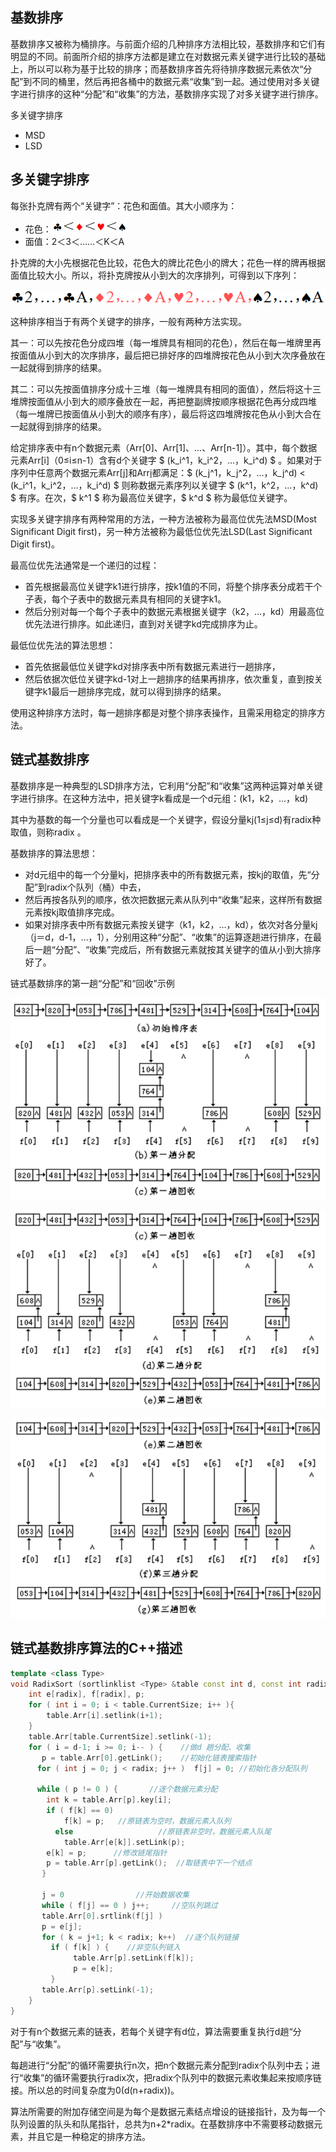 ## 基数排序

基数排序又被称为桶排序。与前面介绍的几种排序方法相比较，基数排序和它们有明显的不同。前面所介绍的排序方法都是建立在对数据元素关键字进行比较的基础上，所以可以称为基于比较的排序；而基数排序首先将待排序数据元素依次“分配”到不同的桶里，然后再把各桶中的数据元素“收集”到一起。通过使用对多关键字进行排序的这种“分配”和“收集”的方法，基数排序实现了对多关键字进行排序。

多关键字排序

- MSD
- LSD

## 多关键字排序

每张扑克牌有两个“关键字”：花色和面值。其大小顺序为：

- 花色：![](images/基数排序.png)
- 面值：2＜3＜……＜K＜A

扑克牌的大小先根据花色比较，花色大的牌比花色小的牌大；花色一样的牌再根据面值比较大小。所以，将扑克牌按从小到大的次序排列，可得到以下序列：

![](images/基数排序2.png)

这种排序相当于有两个关键字的排序，一般有两种方法实现。

其一：可以先按花色分成四堆（每一堆牌具有相同的花色），然后在每一堆牌里再按面值从小到大的次序排序，最后把已排好序的四堆牌按花色从小到大次序叠放在一起就得到排序的结果。

其二：可以先按面值排序分成十三堆（每一堆牌具有相同的面值），然后将这十三堆牌按面值从小到大的顺序叠放在一起，再把整副牌按顺序根据花色再分成四堆（每一堆牌已按面值从小到大的顺序有序），最后将这四堆牌按花色从小到大合在一起就得到排序的结果。 

给定排序表中有n个数据元素（Arr[0]、Arr[1]、…、Arr[n-1]）。其中，每个数据元素Arr[i]（0≤i≤n-1）含有d个关键字 $ (k_i^1，k_i^2，…，k_i^d) $ 。如果对于序列中任意两个数据元素Arr[j]和Arr[i](0≤j<i≤n-1)都满足：$ (k_j^1，k_j^2，…，k_j^d) < (k_i^1，k_i^2，…，k_i^d) $ 则称数据元素序列以关键字 $ (k^1，k^2，…，k^d) $ 有序。在次，$ k^1 $ 称为最高位关键字，$ k^d $ 称为最低位关键字。 

实现多关键字排序有两种常用的方法，一种方法被称为最高位优先法MSD(Most Significant Digit first)，另一种方法被称为最低位优先法LSD(Last Significant Digit first)。

最高位优先法通常是一个递归的过程：

- 首先根据最高位关键字k1进行排序，按k1值的不同，将整个排序表分成若干个子表，每个子表中的数据元素具有相同的关键字k1。
- 然后分别对每一个每个子表中的数据元素根据关键字（k2，…，kd）用最高位优先法进行排序。如此递归，直到对关键字kd完成排序为止。

最低位优先法的算法思想：

- 首先依据最低位关键字kd对排序表中所有数据元素进行一趟排序，
- 然后依据次低位关键字kd-1对上一趟排序的结果再排序，依次重复，直到按关键字k1最后一趟排序完成，就可以得到排序的结果。

使用这种排序方法时，每一趟排序都是对整个排序表操作，且需采用稳定的排序方法。

## 链式基数排序

基数排序是一种典型的LSD排序方法，它利用“分配”和“收集”这两种运算对单关键字进行排序。在这种方法中，把关键字k看成是一个d元组：(k1，k2，…，kd)

其中为基数的每一个分量也可以看成是一个关键字，假设分量kj(1≤j≤d)有radix种取值，则称radix 。 

基数排序的算法思想：

- 对d元组中的每一个分量kj，把排序表中的所有数据元素，按kj的取值，先“分配”到radix个队列（桶）中去，
- 然后再按各队列的顺序，依次把数据元素从队列中“收集”起来，这样所有数据元素按kj取值排序完成。
- 如果对排序表中所有数据元素按关键字（k1，k2，…，kd），依次对各分量kj（j＝d，d-1，…，1），分别用这种“分配”、“收集”的运算逐趟进行排序，在最后一趟“分配”、“收集”完成后，所有数据元素就按其关键字的值从小到大排序好了。

链式基数排序的第一趟“分配”和“回收”示例

![](images/链式基数排序.png)

![](images/链式基数排序2.png)

![](images/链式基数排序3.png)

## 链式基数排序算法的C++描述

```c++
template <class Type> 
void RadixSort (sortlinklist <Type> &table const int d, const int radix ) {
    int e[radix], f[radix], p;
    for ( int i = 0; i < table.CurrentSize; i++ ){
        table.Arr[i].setlink(i+1);
    }
    table.Arr[table.CurrentSize].setlink(-1);      
    for ( i = d-1; i >= 0; i-- ) {    //做d 趟分配、收集
       p = table.Arr[0].getLink();    //初始化链表搜索指针  
      for ( int j = 0; j < radix; j++ )  f[j] = 0; //初始化各分配队列

      while ( p != 0 ) {       //逐个数据元素分配
        int k = table.Arr[p].key[i];  
        if ( f[k] == 0)
            f[k] = p;   //原链表为空时，数据元素入队列
          else                   //原链表非空时，数据元素入队尾
            table.Arr[e[k]].setLink(p);
        e[k] = p;      //修改链尾指针
        p = table.Arr[p].getLink();  //取链表中下一个结点
       }

       j = 0                //开始数据收集
       while ( f[j] == 0 ) j++;     //空队列跳过
       table.Arr[0].srtlink(f[j] )    
       p = e[j];   
       for ( k = j+1; k < radix; k++)  //逐个队列链接
         if ( f[k] ) {    //非空队列链入
              table.Arr[p].setLink(f[k]); 
              p = e[k];
         }
       table.Arr[p].setLink(-1);
    }
}
```

对于有n个数据元素的链表，若每个关键字有d位，算法需要重复执行d趟“分配”与“收集”。

每趟进行“分配”的循环需要执行n次，把n个数据元素分配到radix个队列中去；进行“收集”的循环需要执行radix次，把radix个队列中的数据元素收集起来按顺序链接。所以总的时间复杂度为0(d(n+radix))。

算法所需要的附加存储空间是为每个是数据元素结点增设的链接指针，及为每一个队列设置的队头和队尾指针，总共为n+2*radix。在基数排序中不需要移动数据元素，并且它是一种稳定的排序方法。 
